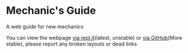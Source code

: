 # Mechanic's Guide
A web guide for new mechanics

You can view the webpage [via repl.it](https://mechanic-guide--jeffersontan.repl.co/index.html)(latest, unstable) or [via GitHub](https://jeffersontan.github.io/Mechanic-guide/)(More stable), please report any broken layouts or dead links
